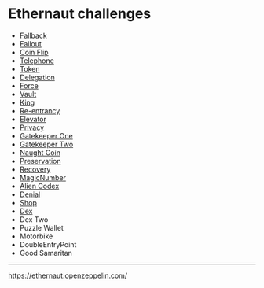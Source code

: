 # Ethernaut challenges

-   [Fallback](https://github.com/yeahokyok/ethernaut-challenges/tree/main/Fallback)
-   [Fallout](https://github.com/yeahokyok/ethernaut-challenges/tree/main/Fallout)
-   [Coin Flip](https://github.com/yeahokyok/ethernaut-challenges/tree/main/CoinFlip)
-   [Telephone](https://github.com/yeahokyok/ethernaut-challenges/tree/main/Telephone)
-   [Token](https://github.com/yeahokyok/ethernaut-challenges/tree/main/Token)
-   [Delegation](https://github.com/yeahokyok/ethernaut-challenges/tree/main/Delegation)
-   [Force](https://github.com/yeahokyok/ethernaut-challenges/tree/main/Force)
-   [Vault](https://github.com/yeahokyok/ethernaut-challenges/tree/main/Vault)
-   [King](https://github.com/yeahokyok/ethernaut-challenges/tree/main/King)
-   [Re-entrancy](https://github.com/yeahokyok/ethernaut-challenges/tree/main/Reentrance)
-   [Elevator](https://github.com/yeahokyok/ethernaut-challenges/tree/main/Elevator)
-   [Privacy](https://github.com/yeahokyok/ethernaut-challenges/tree/main/Privacy)
-   [Gatekeeper One](https://github.com/yeahokyok/ethernaut-challenges/tree/main/GatekeeperOne)
-   [Gatekeeper Two](https://github.com/yeahokyok/ethernaut-challenges/tree/main/GatekeeperTwo)
-   [Naught Coin](https://github.com/yeahokyok/ethernaut-challenges/tree/main/NaughtCoin)
-   [Preservation](https://github.com/yeahokyok/ethernaut-challenges/tree/main/Preservation)
-   [Recovery](https://github.com/yeahokyok/ethernaut-challenges/tree/main/Recovery)
-   [MagicNumber](https://github.com/yeahokyok/ethernaut-challenges/tree/main/MagicNumber)
-   [Alien Codex](https://github.com/yeahokyok/ethernaut-challenges/tree/main/AlienCodex)
-   [Denial](https://github.com/yeahokyok/ethernaut-challenges/tree/main/Denial)
-   [Shop](https://github.com/yeahokyok/ethernaut-challenges/tree/main/Shop)
-   [Dex](https://github.com/yeahokyok/ethernaut-challenges/tree/main/Dex)
-   Dex Two
-   Puzzle Wallet
-   Motorbike
-   DoubleEntryPoint
-   Good Samaritan

---

https://ethernaut.openzeppelin.com/
